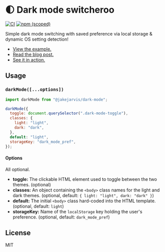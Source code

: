 # 🌓 Dark mode switcheroo

[![CI](https://github.com/jakejarvis/dark-mode.js/actions/workflows/ci.yml/badge.svg)](https://github.com/jakejarvis/dark-mode.js/actions/workflows/ci.yml) [![npm (scoped)](https://img.shields.io/npm/v/jakejarvis/dark-mode)](https://www.npmjs.com/package/@jakejarvis/dark-mode)

Simple dark mode switching with saved preference via local storage & dynamic OS setting detection!

- [View the example.](https://jakejarvis.github.io/dark-mode-example/)
- [Read the blog post.](https://jarv.is/notes/dark-mode/)
- [See it in action.](https://jarv.is/)

## Usage

### `darkMode([...options])`

```js
import darkMode from "@jakejarvis/dark-mode";

darkMode({
  toggle: document.querySelector(".dark-mode-toggle"),
  classes: {
    light: "light",
    dark: "dark",
  },
  default: "light",
  storageKey: "dark_mode_pref",
});
```

#### Options

All optional.

- **toggle:** The clickable HTML element used to toggle between the two themes. (optional)
- **classes:** An object containing the `<body>` class names for the light and dark themes. (optional, default: `{ light: "light", dark: "dark" }`)
- **default:** The initial `<body>` class hard-coded into the HTML template. (optional, default: `light`)
- **storageKey:** Name of the `localStorage` key holding the user's preference. (optional, default: `dark_mode_pref`)

## License

MIT
